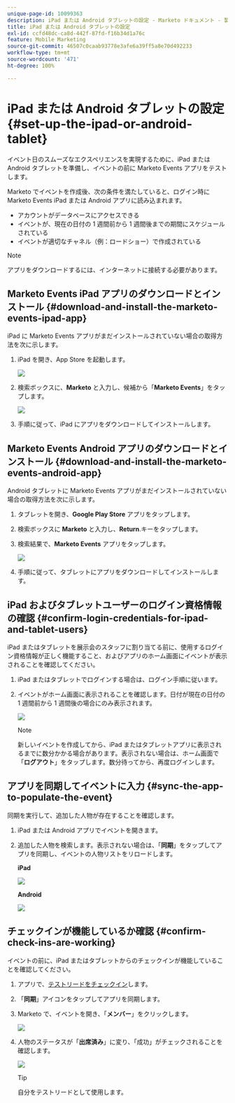 ```yaml
---
unique-page-id: 10099363
description: iPad または Android タブレットの設定 - Marketo ドキュメント - 製品ドキュメント
title: iPad または Android タブレットの設定
exl-id: ccfd48dc-ca8d-442f-87fd-f16b34d1a76c
feature: Mobile Marketing
source-git-commit: 46507c0caab93778e3afe6a39ff5a8e70d492233
workflow-type: tm+mt
source-wordcount: '471'
ht-degree: 100%

---
```


# iPad または Android タブレットの設定 {#set-up-the-ipad-or-android-tablet}

イベント日のスムーズなエクスペリエンスを実現するために、iPad または Android タブレットを準備し、イベントの前に Marketo Events アプリをテストします。

Marketo でイベントを作成後、次の条件を満たしていると、ログイン時に Marketo Events iPad または Android アプリに読み込まれます。

* アカウントがデータベースにアクセスできる
* イベントが、現在の日付の 1 週間前から 1 週間後までの期間にスケジュールされている
* イベントが適切なチャネル（例：ロードショー）で作成されている

>[!NOTE]
>
>アプリをダウンロードするには、インターネットに接続する必要があります。

## Marketo Events iPad アプリのダウンロードとインストール {#download-and-install-the-marketo-events-ipad-app}

iPad に Marketo Events アプリがまだインストールされていない場合の取得方法を次に示します。

1. iPad を開き、App Store を起動します。

   ![](assets/set-up-the-ipad-or-android-tablet-1.png)

1. 検索ボックスに、**Marketo** と入力し、候補から「**Marketo Events**」をタップします。

   ![](assets/set-up-the-ipad-or-android-tablet-2.png)

1. 手順に従って、iPad にアプリをダウンロードしてインストールします。

## Marketo Events Android アプリのダウンロードとインストール {#download-and-install-the-marketo-events-android-app}

Android タブレットに Marketo Events アプリがまだインストールされていない場合の取得方法を次に示します。

1. タブレットを開き、**Google Play Store** アプリをタップします。
1. 検索ボックスに **Marketo** と入力し、**Return**.キーをタップします。
1. 検索結果で、**Marketo Events** アプリをタップします。

   ![](assets/set-up-the-ipad-or-android-tablet-3.png)

1. 手順に従って、タブレットにアプリをダウンロードしてインストールします。

## iPad およびタブレットユーザーのログイン資格情報の確認 {#confirm-login-credentials-for-ipad-and-tablet-users}

iPad またはタブレットを展示会のスタッフに割り当てる前に、使用するログイン資格情報が正しく機能すること、およびアプリのホーム画面にイベントが表示されることを確認してください。

1. iPad またはタブレットでログインする場合は、ログイン手順に従います。
1. イベントがホーム画面に表示されることを確認します。日付が現在の日付の 1 週間前から 1 週間後の場合にのみ表示されます。

   ![](assets/set-up-the-ipad-or-android-tablet-4.png)

   >[!NOTE]
   >
   >新しいイベントを作成してから、iPad またはタブレットアプリに表示されるまでに数分かかる場合があります。表示されない場合は、ホーム画面で「**ログアウト**」をタップします。数分待ってから、再度ログインします。

## アプリを同期してイベントに入力 {#sync-the-app-to-populate-the-event}

同期を実行して、追加した人物が存在することを確認します。

1. iPad または Android アプリでイベントを開きます。
1. 追加した人物を検索します。表示されない場合は、「**同期**」をタップしてアプリを同期し、イベントの人物リストをリロードします。

   **iPad**

   ![](assets/set-up-the-ipad-or-android-tablet-5.png)

   **Android**

   ![](assets/set-up-the-ipad-or-android-tablet-6.png)

## チェックインが機能しているか確認 {#confirm-check-ins-are-working}

イベントの前に、iPad またはタブレットからのチェックインが機能していることを確認してください。

1. アプリで、[テストリードをチェックイン](/help/marketo/product-docs/core-marketo-concepts/mobile-apps/event-check-in/check-people-into-your-event-from-your-tablet.md)します。
1. 「**同期**」アイコンをタップしてアプリを同期します。
1. Marketo で、イベントを開き、「**メンバー**」をクリックします。

   ![](assets/set-up-the-ipad-or-android-tablet-7.png)

1. 人物のステータスが「**出席済み**」に変り、「成功」がチェックされることを確認します。

   ![](assets/set-up-the-ipad-or-android-tablet-8.png)

   >[!TIP]
   >
   >自分をテストリードとして使用します。
